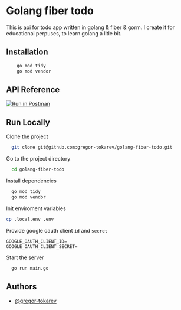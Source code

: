 
# Golang fiber todo

This is api for todo app written in golang & fiber & gorm. I create it for educational perpuses, to learn golang a litle bit.



## Installation


```sh
    go mod tidy
    go mod vendor
```
    
## API Reference

[![Run in Postman](https://run.pstmn.io/button.svg)](https://app.getpostman.com/run-collection/11446645-2697eb37-2718-4937-bf81-8999517ed170?action=collection%2Ffork&collection-url=entityId%3D11446645-2697eb37-2718-4937-bf81-8999517ed170%26entityType%3Dcollection%26workspaceId%3De4868777-80e9-40b2-8f55-c370d83d4c78)

## Run Locally

Clone the project

```bash
  git clone git@github.com:gregor-tokarev/golang-fiber-todo.git
```

Go to the project directory

```bash
  cd golang-fiber-todo
```

Install dependencies

```bash
  go mod tidy
  go mod vendor
```

Init enviroment variables

```sh
cp .local.env .env
```

Provide google oauth client `id` and `secret`

```env
GOOGLE_OAUTH_CLIENT_ID=
GOOGLE_OAUTH_CLIENT_SECRET=
```

Start the server

```bash
  go run main.go
```


## Authors

- [@gregor-tokarev](https://www.github.com/gregor-tokarev)

